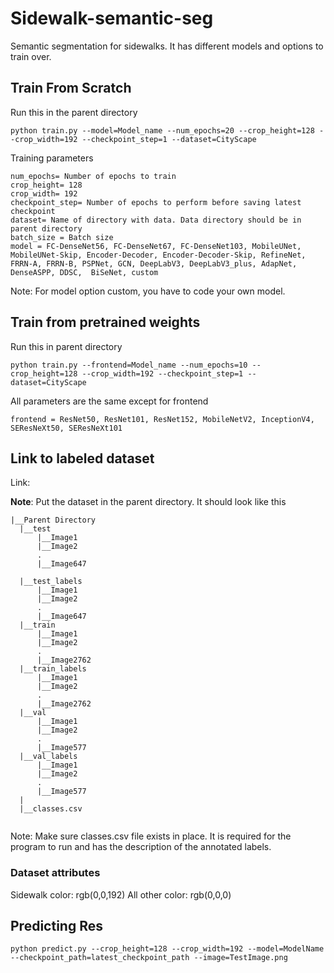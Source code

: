 # Sidewalk-semantic-seg
Semantic segmentation for sidewalks. It has different models and options to train over. 

## Train From Scratch
Run this in the parent directory

```
python train.py --model=Model_name --num_epochs=20 --crop_height=128 --crop_width=192 --checkpoint_step=1 --dataset=CityScape
```
Training parameters
``` 
num_epochs= Number of epochs to train
crop_height= 128
crop_width= 192
checkpoint_step= Number of epochs to perform before saving latest checkpoint
dataset= Name of directory with data. Data directory should be in parent directory
batch_size = Batch size
model = FC-DenseNet56, FC-DenseNet67, FC-DenseNet103, MobileUNet, MobileUNet-Skip, Encoder-Decoder, Encoder-Decoder-Skip, RefineNet, FRRN-A, FRRN-B, PSPNet, GCN, DeepLabV3, DeepLabV3_plus, AdapNet, DenseASPP, DDSC,  BiSeNet, custom
```
Note: For model option custom, you have to code your own model. 

## Train from pretrained weights 

Run this in parent directory

```
python train.py --frontend=Model_name --num_epochs=10 --crop_height=128 --crop_width=192 --checkpoint_step=1 --dataset=CityScape
```

All parameters are the same except for frontend

```
frontend = ResNet50, ResNet101, ResNet152, MobileNetV2, InceptionV4, SEResNeXt50, SEResNeXt101
```

## Link to labeled dataset

Link: 

**Note**: Put the dataset in the parent directory. It should look like this 

```
|__Parent Directory
  |__test
      |__Image1
      |__Image2
      .
      |__Image647
      
  |__test_labels
      |__Image1
      |__Image2
      .
      |__Image647
  |__train
      |__Image1
      |__Image2
      .
      |__Image2762
  |__train_labels
      |__Image1
      |__Image2
      .
      |__Image2762
  |__val
      |__Image1
      |__Image2
      .
      |__Image577
  |__val_labels
      |__Image1
      |__Image2
      .
      |__Image577
  |
  |__classes.csv
  
```
Note: Make sure classes.csv file exists in place. It is required for the program to run and has the description of the annotated labels. 

### Dataset attributes

Sidewalk color: rgb(0,0,192)
All other color: rgb(0,0,0)

## Predicting Res
```
python predict.py --crop_height=128 --crop_width=192 --model=ModelName --checkpoint_path=latest_checkpoint_path --image=TestImage.png
```








